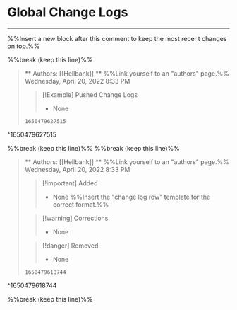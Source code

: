 # Global Change Logs
___
%%Insert a new block after this comment to keep the most recent changes on top.%%

 %%break (keep this line)%%
>** Authors: [[Hellbank]] ** %%Link yourself to an "authors" page.%%
> Wednesday, April 20, 2022 8:33 PM
>> [!Example] Pushed Change Logs
>>
>>- None
>>
>
> ```log 
> 1650479627515
> ```
^1650479627515

%%break (keep this line)%%
 %%break (keep this line)%%
>** Authors: [[Hellbank]] ** %%Link yourself to an "authors" page.%%
> Wednesday, April 20, 2022 8:33 PM
>> [!important] Added
>> - None %%Insert the "change log row" template for the correct format.%%
>
>
>> [!warning] Corrections
>> - None
>
>
>> [!danger] Removed
>> - None
>
>
> ```log 
> 1650479618744
> ```
^1650479618744

%%break (keep this line)%%
